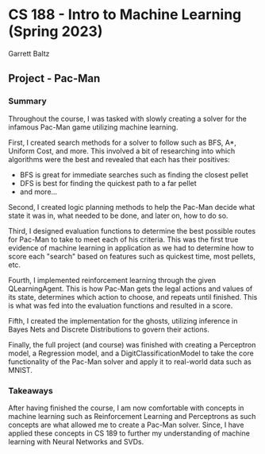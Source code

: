 # CS 188 - Intro to Machine Learning (Spring 2023)

Garrett Baltz

## Project - Pac-Man

### Summary

Throughout the course, I was tasked with slowly creating a solver for the infamous Pac-Man game utilizing machine learning. 

First, I created search methods for a solver to follow such as BFS, A*, Uniform Cost, and more. This involved a bit of researching into which algorithms were the best and revealed that each has their positives:

- BFS is great for immediate searches such as finding the closest pellet
- DFS is best for finding the quickest path to a far pellet
- and more...

Second, I created logic planning methods to help the Pac-Man decide what state it was in, what needed to be done, and later on, how to do so.

Third, I designed evaluation functions to determine the best possible routes for Pac-Man to take to meet each of his criteria. This was the first true evidence of machine learning in application as we had to 
determine how to score each "search" based on features such as quickest time, most pellets, etc.

Fourth, I implemented reinforcement learning through the given QLearningAgent. This is how Pac-Man gets the legal actions and values of its state, determines which action to choose, and repeats until finished. 
This is what was fed into the evaluation functions and resulted in a score.

Fifth, I created the implementation for the ghosts, utilizing inference in Bayes Nets and Discrete Distributions to govern their actions.

Finally, the full project (and course) was finished with creating a Perceptron model, a Regression model, and a DigitClassificationModel to take the core functionality of the Pac-Man solver and apply it to 
real-world data such as MNIST. 

### Takeaways

After having finished the course, I am now comfortable with concepts in machine learning such as Reinforcement Learning and Perceptrons as such concepts are what allowed me to create a Pac-Man solver. Since, 
I have applied these concepts in CS 189 to further my understanding of machine learning with Neural Networks and SVDs. 
